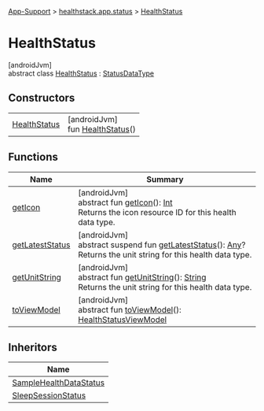 
[App-Support](../../../index.html) > [healthstack.app.status](../index.html) > [HealthStatus](index.html)



# HealthStatus



[androidJvm]\
abstract class [HealthStatus](index.html) : [StatusDataType](../-status-data-type/index.html)



## Constructors


| | |
|---|---|
| [HealthStatus](-health-status.html) | [androidJvm]<br>fun [HealthStatus](-health-status.html)() |


## Functions


| Name | Summary |
|---|---|
| [getIcon](../-status-data-type/get-icon.html) | [androidJvm]<br>abstract fun [getIcon](../-status-data-type/get-icon.html)(): [Int](https://kotlinlang.org/api/latest/jvm/stdlib/kotlin/-int/index.html)<br>Returns the icon resource ID for this health data type. |
| [getLatestStatus](../-status-data-type/get-latest-status.html) | [androidJvm]<br>abstract suspend fun [getLatestStatus](../-status-data-type/get-latest-status.html)(): [Any](https://kotlinlang.org/api/latest/jvm/stdlib/kotlin/-any/index.html)?<br>Returns the unit string for this health data type. |
| [getUnitString](../-status-data-type/get-unit-string.html) | [androidJvm]<br>abstract fun [getUnitString](../-status-data-type/get-unit-string.html)(): [String](https://kotlinlang.org/api/latest/jvm/stdlib/kotlin/-string/index.html)<br>Returns the unit string for this health data type. |
| [toViewModel](to-view-model.html) | [androidJvm]<br>abstract fun [toViewModel](to-view-model.html)(): [HealthStatusViewModel](../../healthstack.app.viewmodel/-health-status-view-model/index.html) |


## Inheritors


| Name |
|---|
| [SampleHealthDataStatus](../-sample-health-data-status/index.html) |
| [SleepSessionStatus](../-sleep-session-status/index.html) |

